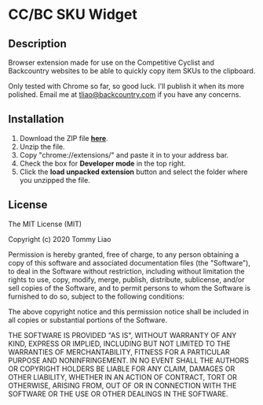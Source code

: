 # CC/BC SKU Widget

## Description

Browser extension made for use on the Competitive Cyclist and Backcountry websites to be able to quickly copy item SKUs to the clipboard.

Only tested with Chrome so far, so good luck. I'll publish it when its more polished. Email me at tliao@backcountry.com if you have any concerns.

## Installation

1. Download the ZIP file **[here](https://github.com/dudemanppl/CCBCSKUWidget/raw/master/CCBCSKUWidget.zip "link to file")**.
2. Unzip the file.
3. Copy "chrome://extensions/" and paste it in to your address bar.
4. Check the box for **Developer mode** in the top right.
5. Click the **load unpacked extension** button and select the folder where you unzipped the file.

## License

The MIT License (MIT)

Copyright (c) 2020 Tommy Liao

Permission is hereby granted, free of charge, to any person obtaining a copy of this software and associated documentation files (the "Software"), to deal in the Software without restriction, including without limitation the rights to use, copy, modify, merge, publish, distribute, sublicense, and/or sell copies of the Software, and to permit persons to whom the Software is furnished to do so, subject to the following conditions:

The above copyright notice and this permission notice shall be included in all copies or substantial portions of the Software.

THE SOFTWARE IS PROVIDED "AS IS", WITHOUT WARRANTY OF ANY KIND, EXPRESS OR IMPLIED, INCLUDING BUT NOT LIMITED TO THE WARRANTIES OF MERCHANTABILITY, FITNESS FOR A PARTICULAR PURPOSE AND NONINFRINGEMENT. IN NO EVENT SHALL THE AUTHORS OR COPYRIGHT HOLDERS BE LIABLE FOR ANY CLAIM, DAMAGES OR OTHER LIABILITY, WHETHER IN AN ACTION OF CONTRACT, TORT OR OTHERWISE, ARISING FROM, OUT OF OR IN CONNECTION WITH THE SOFTWARE OR THE USE OR OTHER DEALINGS IN THE SOFTWARE.

